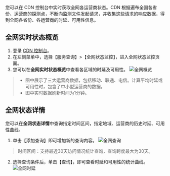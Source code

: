 您可以在 CDN 控制台中实时获取全网各运营商状态。CDN 根据遍布全国各省份、运营商的探测点，不断向监测文件发起请求，并收集这些请求的响应数据，得到全网各省份、各运营商的时延、可用性信息。

## 全网实时状态概览
1. 登录 [CDN 控制台](https://console.cloud.tencent.com/cdn)。
2. 在左侧菜单中，选择【服务查询】>【全网状态监控】，进入全网状态监控页面。
3. 您可以在**全网实时状态概览**中查看各区域的时延及可用性。
![全网概览](https://main.qcloudimg.com/raw/b7a54f611db4c89ac4e9812f3266bf26.png)
>
> + 图中展示了三大运营商数据，包括移动、联通、电信。计算平均时延或可用性时，包含了中小型运营商的数据。
> + 图中实时数据刷新时间为1分钟。

## 全网状态详情
您可以在**全网状态详情**中查询指定时间区间，指定地域、运营商的历史时延、可用性曲线。
1. 单击【添加查询】即可增加新的查询内容。
![全网查询](https://main.qcloudimg.com/raw/85566d6b41e3e59a57b00e237119752b.png)
>时间区间：支持最近30天访问情况统计查询，查询跨度最大为30天。
2. 选择查询条件后，单击【查询】，即可查看时延和可用性的统计曲线。
![全网时延](https://main.qcloudimg.com/raw/dc7f30fa6f105c4161a55ef5d4a319c2.png)
